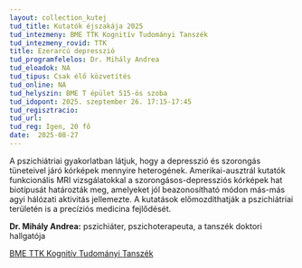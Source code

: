 ```yaml
---
layout: collection_kutej
tud_title: Kutatók éjszakája 2025
tud_intezmeny: BME TTK Kognitív Tudományi Tanszék
tud_intezmeny_rovid: TTK
title: Ezerarcú depresszió
tud_programfelelos: Dr. Mihály Andrea
tud_eloadok: NA
tud_tipus: Csak élő közvetítés
tud_online: NA
tud_helyszin: BME T épület 515-ös szoba
tud_idopont: 2025. szeptember 26. 17:15-17:45
tud_regisztracio: 
tud_url: 
tud_reg: Igen, 20 fő
date:  2025-08-27
---
```


A pszichiátriai gyakorlatban látjuk, hogy a depresszió és szorongás tüneteivel járó kórképek mennyire heterogének. 
Amerikai-ausztrál kutatók funkcionális MRI vizsgálatokkal a szorongásos-depressziós kórképek hat biotípusát határozták meg, amelyeket jól beazonosítható módon más-más agyi hálózati aktivitás jellemezte. 
A kutatások előmozdíthatják a pszichiátriai területén is a precíziós medicina fejlődését.

**Dr. Mihály Andrea:** pszichiáter, pszichoterapeuta, a tanszék doktori hallgatója

[BME TTK Kognitív Tudományi Tanszék](http://www.cogsci.bme.hu/)
